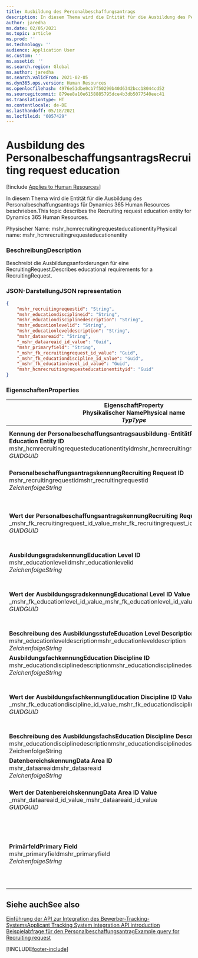 ```yaml
---
title: Ausbildung des Personalbeschaffungsantrags
description: In diesem Thema wird die Entität für die Ausbildung des Personalbeschaffungsantrags für Dynamics 365 Human Resources beschrieben.
author: jaredha
ms.date: 02/05/2021
ms.topic: article
ms.prod: ''
ms.technology: ''
audience: Application User
ms.custom: ''
ms.assetid: ''
ms.search.region: Global
ms.author: jaredha
ms.search.validFrom: 2021-02-05
ms.dyn365.ops.version: Human Resources
ms.openlocfilehash: 4976e51dbe0cb7f50290b40d6342bcc18044cd52
ms.sourcegitcommit: 879ee8a10e6158885795dce4b3db5077540eec41
ms.translationtype: HT
ms.contentlocale: de-DE
ms.lasthandoff: 05/18/2021
ms.locfileid: "6057429"
---
```

# <a name="recruiting-request-education"></a><span data-ttu-id="006d0-103">Ausbildung des Personalbeschaffungsantrags</span><span class="sxs-lookup"><span data-stu-id="006d0-103">Recruiting request education</span></span>

[!include [Applies to Human Resources](../includes/applies-to-hr.md)]

<span data-ttu-id="006d0-104">In diesem Thema wird die Entität für die Ausbildung des Personalbeschaffungsantrags für Dynamics 365 Human Resources beschrieben.</span><span class="sxs-lookup"><span data-stu-id="006d0-104">This topic describes the Recruiting request education entity for Dynamics 365 Human Resources.</span></span>

<span data-ttu-id="006d0-105">Physischer Name: mshr_hcmrecruitingrequesteducationentity</span><span class="sxs-lookup"><span data-stu-id="006d0-105">Physical name: mshr_hcmrecruitingrequesteducationentity</span></span>

### <a name="description"></a><span data-ttu-id="006d0-106">Beschreibung</span><span class="sxs-lookup"><span data-stu-id="006d0-106">Description</span></span>

<span data-ttu-id="006d0-107">Beschreibt die Ausbildungsanforderungen für eine RecruitingRequest.</span><span class="sxs-lookup"><span data-stu-id="006d0-107">Describes educational requirements for a RecruitingRequest.</span></span>

### <a name="json-representation"></a><span data-ttu-id="006d0-108">JSON-Darstellung</span><span class="sxs-lookup"><span data-stu-id="006d0-108">JSON representation</span></span>

```json
{
    "mshr_recruitingrequestid": "String",
    "mshr_educationdisciplineid": "String",
    "mshr_educationdisciplinedescription": "String",
    "mshr_educationlevelid": "String",
    "mshr_educationleveldescription": "String",
    "mshr_dataareaid": "String",
    "_mshr_dataareaid_id_value": "Guid",
    "mshr_primaryfield": "String",
    "_mshr_fk_recruitingrequest_id_value": "Guid",
    "_mshr_fk_educationdiscipline_id_value": "Guid",
    "_mshr_fk_educationlevel_id_value": "Guid",
    "mshr_hcmrecruitingrequesteducationentityid": "Guid"
}
```

### <a name="properties"></a><span data-ttu-id="006d0-109">Eigenschaften</span><span class="sxs-lookup"><span data-stu-id="006d0-109">Properties</span></span>

| <span data-ttu-id="006d0-110">Eigenschaft</span><span class="sxs-lookup"><span data-stu-id="006d0-110">Property</span></span><br><span data-ttu-id="006d0-111">**Physikalischer Name**</span><span class="sxs-lookup"><span data-stu-id="006d0-111">**Physical name**</span></span><br><span data-ttu-id="006d0-112">**_Typ_**</span><span class="sxs-lookup"><span data-stu-id="006d0-112">**_Type_**</span></span> | <span data-ttu-id="006d0-113">Verwenden</span><span class="sxs-lookup"><span data-stu-id="006d0-113">Use</span></span> | <span data-ttu-id="006d0-114">Beschreibung</span><span class="sxs-lookup"><span data-stu-id="006d0-114">Description</span></span> |
| --- | --- | --- |
| <span data-ttu-id="006d0-115">**Kennung der Personalbeschaffungsantragsausbildung-Entität**</span><span class="sxs-lookup"><span data-stu-id="006d0-115">**Recruiting Request Education Entity ID**</span></span><br><span data-ttu-id="006d0-116">mshr_hcmrecruitingrequesteducationentityid</span><span class="sxs-lookup"><span data-stu-id="006d0-116">mshr_hcmrecruitingrequesteducationentityid</span></span><br><span data-ttu-id="006d0-117">*GUID*</span><span class="sxs-lookup"><span data-stu-id="006d0-117">*GUID*</span></span> | <span data-ttu-id="006d0-118">Schreibgeschützt</span><span class="sxs-lookup"><span data-stu-id="006d0-118">Read-only</span></span><br><span data-ttu-id="006d0-119">Erforderlich</span><span class="sxs-lookup"><span data-stu-id="006d0-119">Required</span></span> | <span data-ttu-id="006d0-120">Vom System generierter eindeutiger Bezeichner für den Datensatz Personalbeschaffungsantragsausbildung.</span><span class="sxs-lookup"><span data-stu-id="006d0-120">System-generated unique identifier for the Recruiting Request Education record.</span></span> |
| <span data-ttu-id="006d0-121">**Personalbeschaffungsantragskennung**</span><span class="sxs-lookup"><span data-stu-id="006d0-121">**Recruiting Request ID**</span></span><br><span data-ttu-id="006d0-122">mshr_recruitingrequestid</span><span class="sxs-lookup"><span data-stu-id="006d0-122">mshr_recruitingrequestid</span></span><br><span data-ttu-id="006d0-123">*Zeichenfolge*</span><span class="sxs-lookup"><span data-stu-id="006d0-123">*String*</span></span> | <span data-ttu-id="006d0-124">Einmal schreiben</span><span class="sxs-lookup"><span data-stu-id="006d0-124">Write-once</span></span><br><span data-ttu-id="006d0-125">Erforderlich</span><span class="sxs-lookup"><span data-stu-id="006d0-125">Required</span></span> | <span data-ttu-id="006d0-126">Der vom Benutzer lesbare eindeutige Bezeichner des zugehörigen Personalbeschaffungsantrags.</span><span class="sxs-lookup"><span data-stu-id="006d0-126">The user-readable unique identifier of the related recruiting request.</span></span> |
| <span data-ttu-id="006d0-127">**Wert der Personalbeschaffungsantragskennung**</span><span class="sxs-lookup"><span data-stu-id="006d0-127">**Recruiting Request ID Value**</span></span><br><span data-ttu-id="006d0-128">_mshr_fk_recruitingrequest_id_value</span><span class="sxs-lookup"><span data-stu-id="006d0-128">_mshr_fk_recruitingrequest_id_value</span></span><br><span data-ttu-id="006d0-129">*GUID*</span><span class="sxs-lookup"><span data-stu-id="006d0-129">*GUID*</span></span> | <span data-ttu-id="006d0-130">Schreibgeschützt</span><span class="sxs-lookup"><span data-stu-id="006d0-130">Read-only</span></span><br><span data-ttu-id="006d0-131">Erforderlich</span><span class="sxs-lookup"><span data-stu-id="006d0-131">Required</span></span><br><span data-ttu-id="006d0-132">Fremdschlüssel: mshr_hcmrecruitingrequestentityid von mshr_hcmrecruitingrequestentity</span><span class="sxs-lookup"><span data-stu-id="006d0-132">Foreign key: mshr_hcmrecruitingrequestentityid of mshr_hcmrecruitingrequestentity</span></span> | <span data-ttu-id="006d0-133">Vom System generierter eindeutiger Bezeichner des zugehörigen Personalbeschaffungsantrags.</span><span class="sxs-lookup"><span data-stu-id="006d0-133">System-generated unique identifier of the related recruiting request.</span></span> |
| <span data-ttu-id="006d0-134">**Ausbildungsgradskennung**</span><span class="sxs-lookup"><span data-stu-id="006d0-134">**Education Level ID**</span></span><br><span data-ttu-id="006d0-135">mshr_educationlevelid</span><span class="sxs-lookup"><span data-stu-id="006d0-135">mshr_educationlevelid</span></span><br><span data-ttu-id="006d0-136">*Zeichenfolge*</span><span class="sxs-lookup"><span data-stu-id="006d0-136">*String*</span></span> | <span data-ttu-id="006d0-137">Einmal schreiben</span><span class="sxs-lookup"><span data-stu-id="006d0-137">Write-once</span></span><br><span data-ttu-id="006d0-138">Erforderlich</span><span class="sxs-lookup"><span data-stu-id="006d0-138">Required</span></span> | <span data-ttu-id="006d0-139">Die erforderliche Stufe der Ausbildung.</span><span class="sxs-lookup"><span data-stu-id="006d0-139">The level of education required.</span></span> |
| <span data-ttu-id="006d0-140">**Wert der Ausbildungsgradskennung**</span><span class="sxs-lookup"><span data-stu-id="006d0-140">**Educational Level ID Value**</span></span><br><span data-ttu-id="006d0-141">_mshr_fk_educationlevel_id_value</span><span class="sxs-lookup"><span data-stu-id="006d0-141">_mshr_fk_educationlevel_id_value</span></span><br><span data-ttu-id="006d0-142">*GUID*</span><span class="sxs-lookup"><span data-stu-id="006d0-142">*GUID*</span></span> | <span data-ttu-id="006d0-143">Schreibgeschützt</span><span class="sxs-lookup"><span data-stu-id="006d0-143">Read-only</span></span><br><span data-ttu-id="006d0-144">Erforderlich</span><span class="sxs-lookup"><span data-stu-id="006d0-144">Required</span></span><br><span data-ttu-id="006d0-145">Fremdschlüssel: mshr_hcmeducationlevelentityid von mshr_hcmeducationlevelentity</span><span class="sxs-lookup"><span data-stu-id="006d0-145">Foreign key: mshr_hcmeducationlevelentityid of mshr_hcmeducationlevelentity</span></span> | <span data-ttu-id="006d0-146">Vom System generierter eindeutiger Bezeichner der erforderlichen Stufe der Ausbildung.</span><span class="sxs-lookup"><span data-stu-id="006d0-146">System-generated unique identifier of the level of education required.</span></span> |
| <span data-ttu-id="006d0-147">**Beschreibung des Ausbildungsstufe**</span><span class="sxs-lookup"><span data-stu-id="006d0-147">**Education Level Description**</span></span><br><span data-ttu-id="006d0-148">mshr_educationleveldescription</span><span class="sxs-lookup"><span data-stu-id="006d0-148">mshr_educationleveldescription</span></span><br><span data-ttu-id="006d0-149">*Zeichenfolge*</span><span class="sxs-lookup"><span data-stu-id="006d0-149">*String*</span></span> | <span data-ttu-id="006d0-150">Schreibgeschützt</span><span class="sxs-lookup"><span data-stu-id="006d0-150">Read-only</span></span><br><span data-ttu-id="006d0-151">Erforderlich</span><span class="sxs-lookup"><span data-stu-id="006d0-151">Required</span></span> | <span data-ttu-id="006d0-152">Die Beschreibung der erforderlichen Stufe für die Qualifikation.</span><span class="sxs-lookup"><span data-stu-id="006d0-152">The description of the level required for the skill.</span></span> |
| <span data-ttu-id="006d0-153">**Ausbildungsfachkennung**</span><span class="sxs-lookup"><span data-stu-id="006d0-153">**Education Discipline ID**</span></span><br><span data-ttu-id="006d0-154">mshr_educationdisciplinedescription</span><span class="sxs-lookup"><span data-stu-id="006d0-154">mshr_educationdisciplinedescription</span></span><br><span data-ttu-id="006d0-155">*Zeichenfolge*</span><span class="sxs-lookup"><span data-stu-id="006d0-155">*String*</span></span> | <span data-ttu-id="006d0-156">Einmal schreiben</span><span class="sxs-lookup"><span data-stu-id="006d0-156">Write-once</span></span><br><span data-ttu-id="006d0-157">Erforderlich</span><span class="sxs-lookup"><span data-stu-id="006d0-157">Required</span></span> | <span data-ttu-id="006d0-158">Der Bereich des Ausbildungsfachs.</span><span class="sxs-lookup"><span data-stu-id="006d0-158">The area of educational discipline.</span></span> |
| <span data-ttu-id="006d0-159">**Wert der Ausbildungsfachkennung**</span><span class="sxs-lookup"><span data-stu-id="006d0-159">**Education Discipline ID Value**</span></span><br><span data-ttu-id="006d0-160">_mshr_fk_educationdiscipline_id_value</span><span class="sxs-lookup"><span data-stu-id="006d0-160">_mshr_fk_educationdiscipline_id_value</span></span><br><span data-ttu-id="006d0-161">*GUID*</span><span class="sxs-lookup"><span data-stu-id="006d0-161">*GUID*</span></span> | <span data-ttu-id="006d0-162">Schreibgeschützt</span><span class="sxs-lookup"><span data-stu-id="006d0-162">Read-only</span></span><br><span data-ttu-id="006d0-163">Erforderlich</span><span class="sxs-lookup"><span data-stu-id="006d0-163">Required</span></span><br><span data-ttu-id="006d0-164">Fremdschlüssel: mshr_hcmeducationdisciplineentityid von mshr_hcmeducationdisciplineentity</span><span class="sxs-lookup"><span data-stu-id="006d0-164">Foreign key: mshr_hcmeducationdisciplineentityid of mshr_hcmeducationdisciplineentity</span></span> | <span data-ttu-id="006d0-165">Vom System generierter eindeutiger Bezeichner des Gebiets des Ausbildungsfachs.</span><span class="sxs-lookup"><span data-stu-id="006d0-165">System-generated unique identifier of the area of educational discipline.</span></span> |
| <span data-ttu-id="006d0-166">**Beschreibung des Ausbildungsfachs**</span><span class="sxs-lookup"><span data-stu-id="006d0-166">**Education Discipline Description**</span></span><br><span data-ttu-id="006d0-167">mshr_educationdisciplinedescription</span><span class="sxs-lookup"><span data-stu-id="006d0-167">mshr_educationdisciplinedescription</span></span><br><span data-ttu-id="006d0-168">Zeichenfolge</span><span class="sxs-lookup"><span data-stu-id="006d0-168">String</span></span> | <span data-ttu-id="006d0-169">Schreibgeschützt</span><span class="sxs-lookup"><span data-stu-id="006d0-169">Read-only</span></span><br><span data-ttu-id="006d0-170">Erforderlich</span><span class="sxs-lookup"><span data-stu-id="006d0-170">Required</span></span> | <span data-ttu-id="006d0-171">Die Beschreibung des Gebiets des Ausbildungsfachs.</span><span class="sxs-lookup"><span data-stu-id="006d0-171">The description of the area of educational discipline.</span></span> |
| <span data-ttu-id="006d0-172">**Datenbereichskennung**</span><span class="sxs-lookup"><span data-stu-id="006d0-172">**Data Area ID**</span></span><br><span data-ttu-id="006d0-173">mshr_dataareaid</span><span class="sxs-lookup"><span data-stu-id="006d0-173">mshr_dataareaid</span></span><br><span data-ttu-id="006d0-174">*Zeichenfolge*</span><span class="sxs-lookup"><span data-stu-id="006d0-174">*String*</span></span> | <span data-ttu-id="006d0-175">Lesen/Schreiben</span><span class="sxs-lookup"><span data-stu-id="006d0-175">Read/write</span></span><br><span data-ttu-id="006d0-176">Optional</span><span class="sxs-lookup"><span data-stu-id="006d0-176">Optional</span></span> | <span data-ttu-id="006d0-177">Gibt die juristische Person (Firma) an.</span><span class="sxs-lookup"><span data-stu-id="006d0-177">Specifies the legal entity (company).</span></span>|
| <span data-ttu-id="006d0-178">**Wert der Datenbereichskennung**</span><span class="sxs-lookup"><span data-stu-id="006d0-178">**Data Area ID Value**</span></span><br><span data-ttu-id="006d0-179">_mshr_dataareaid_id_value</span><span class="sxs-lookup"><span data-stu-id="006d0-179">_mshr_dataareaid_id_value</span></span><br><span data-ttu-id="006d0-180">*GUID*</span><span class="sxs-lookup"><span data-stu-id="006d0-180">*GUID*</span></span> | <span data-ttu-id="006d0-181">Schreibgeschützt</span><span class="sxs-lookup"><span data-stu-id="006d0-181">Read-only</span></span><br><span data-ttu-id="006d0-182">Optional</span><span class="sxs-lookup"><span data-stu-id="006d0-182">Optional</span></span><br><span data-ttu-id="006d0-183">Fremdschlüssel: cdm_companyid der Entität cdm_company</span><span class="sxs-lookup"><span data-stu-id="006d0-183">Foreign key: cdm_companyid of cdm_company entity</span></span> | <span data-ttu-id="006d0-184">Vom System generierter GUID-Wert, der die juristische Person (Firma) identifiziert.</span><span class="sxs-lookup"><span data-stu-id="006d0-184">System-generated GUID value identifying the legal entity (company).</span></span> |
| <span data-ttu-id="006d0-185">**Primärfeld**</span><span class="sxs-lookup"><span data-stu-id="006d0-185">**Primary Field**</span></span><br><span data-ttu-id="006d0-186">mshr_primaryfield</span><span class="sxs-lookup"><span data-stu-id="006d0-186">mshr_primaryfield</span></span><br><span data-ttu-id="006d0-187">*Zeichenfolge*</span><span class="sxs-lookup"><span data-stu-id="006d0-187">*String*</span></span> | <span data-ttu-id="006d0-188">Schreibgeschützt</span><span class="sxs-lookup"><span data-stu-id="006d0-188">Read-only</span></span><br><span data-ttu-id="006d0-189">Erforderlich</span><span class="sxs-lookup"><span data-stu-id="006d0-189">Required</span></span> | <span data-ttu-id="006d0-190">Verkettung des Werts des Personalbeschaffungsantrags, der Ausbildungsstufenkennung und der Ausbildungsfachkennung als weitere Methode zur eindeutigen Identifizierung des Datensatzes.</span><span class="sxs-lookup"><span data-stu-id="006d0-190">Concatenation of Recruiting Request value, Education Level ID, and Education Discipline ID as another method to uniquely identify the record.</span></span> |

## <a name="see-also"></a><span data-ttu-id="006d0-191">Siehe auch</span><span class="sxs-lookup"><span data-stu-id="006d0-191">See also</span></span>

[<span data-ttu-id="006d0-192">Einführung der API zur Integration des Bewerber-Tracking-Systems</span><span class="sxs-lookup"><span data-stu-id="006d0-192">Applicant Tracking System integration API introduction</span></span>](hr-admin-integration-ats-api-introduction.md)<br>
[<span data-ttu-id="006d0-193">Beispielabfrage für den Personalbeschaffungsantrag</span><span class="sxs-lookup"><span data-stu-id="006d0-193">Example query for Recruiting request</span></span>](hr-admin-integration-ats-api-recruiting-request-example-query.md)



[!INCLUDE[footer-include](../includes/footer-banner.md)]
